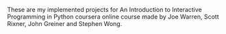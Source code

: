These are my implemented projects for An Introduction to Interactive Programming in Python coursera online course made 
by Joe Warren, Scott Rixner, John Greiner and Stephen Wong.
